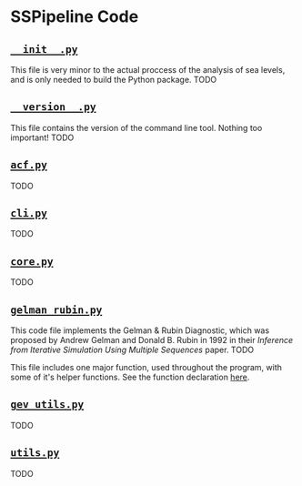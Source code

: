 # SSPipeline Code

## [`__init__.py`](__init__.py)

This file is very minor to the actual proccess of the analysis of sea levels, and is only needed to build the Python package. TODO

## [`__version__.py`](__version__.py)

This file contains the version of the command line tool. Nothing too important! TODO

## [`acf.py`](acf.py)

TODO

## [`cli.py`](cli.py)

TODO

## [`core.py`](core.py)

TODO

## [`gelman_rubin.py`](gelman_rubin.py)

This code file implements the Gelman & Rubin Diagnostic, which was proposed by Andrew Gelman and Donald B. Rubin in 1992  in their *Inference from Iterative Simulation Using Multiple Sequences* paper. TODO

This file includes one major function, used throughout the program, with some of it's helper functions. See the function declaration [here](https://github.com/MUSSLES/sspipeline/blob/master/sspipeline/gelman_rubin.py#L96%23L161).

## [`gev_utils.py`](gev_utils.py)

TODO

## [`utils.py`](utils.py)

TODO